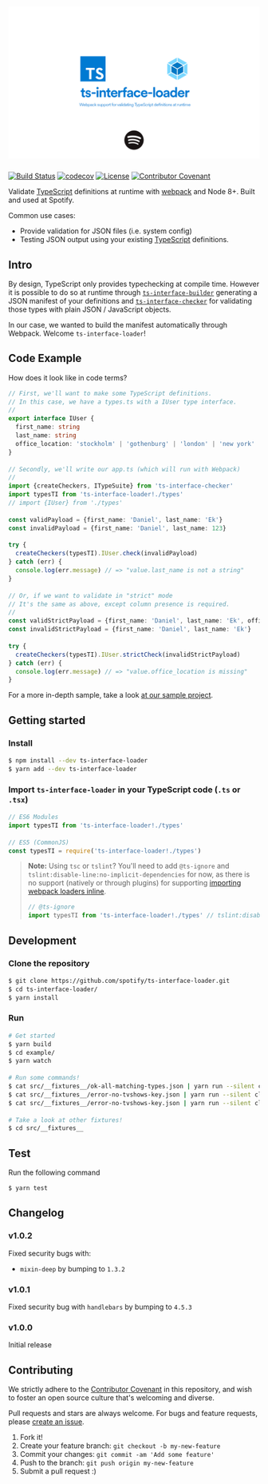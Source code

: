 <!-- @format -->

# ![ts-interface-loader](ts-interface-loader.png)

[![Build Status](https://travis-ci.com/spotify/ts-interface-loader.svg?token=cxZig2qbFB3Zs4c6mz2i&branch=master)](https://travis-ci.com/spotify/ts-interface-loader)
[![codecov](https://codecov.io/gh/spotify/ts-interface-loader/branch/master/graph/badge.svg?token=RrklEhKL1j)](https://codecov.io/gh/spotify/ts-interface-loader)
[![License](https://img.shields.io/github/license/spotify/ts-interface-loader.svg)](../LICENSE.md)
[![Contributor Covenant](https://img.shields.io/badge/Contributor%20Covenant-v1.4%20adopted-ff69b4.svg)](../CODE-OF-CONDUCT.md)

Validate [TypeScript] definitions at runtime with [webpack] and Node 8+. Built and used at Spotify.

Common use cases:

- Provide validation for JSON files (i.e. system config)
- Testing JSON output using your existing [TypeScript] definitions.

## Intro

By design, TypeScript only provides typechecking at compile time. However it is possible to do so at runtime through [`ts-interface-builder`][ts-interface-builder] generating a JSON manifest of your definitions and [`ts-interface-checker`][ts-interface-checker] for validating those types with plain JSON / JavaScript objects.

In our case, we wanted to build the manifest automatically through Webpack. Welcome `ts-interface-loader`!

## Code Example

How does it look like in code terms?

```ts
// First, we'll want to make some TypeScript definitions.
// In this case, we have a types.ts with a IUser type interface.
//
export interface IUser {
  first_name: string
  last_name: string
  office_location: 'stockholm' | 'gothenburg' | 'london' | 'new york' | 'boston'
}

// Secondly, we'll write our app.ts (which will run with Webpack)
//
import {createCheckers, ITypeSuite} from 'ts-interface-checker'
import typesTI from 'ts-interface-loader!./types'
// import {IUser} from './types'

const validPayload = {first_name: 'Daniel', last_name: 'Ek'}
const invalidPayload = {first_name: 'Daniel', last_name: 123}

try {
  createCheckers(typesTI).IUser.check(invalidPayload)
} catch (err) {
  console.log(err.message) // => "value.last_name is not a string"
}

// Or, if we want to validate in "strict" mode
// It's the same as above, except column presence is required.
//
const validStrictPayload = {first_name: 'Daniel', last_name: 'Ek', office_location: 'stockholm'}
const invalidStrictPayload = {first_name: 'Daniel', last_name: 'Ek'}

try {
  createCheckers(typesTI).IUser.strictCheck(invalidStrictPayload)
} catch (err) {
  console.log(err.message) // => "value.office_location is missing"
}
```

For a more in-depth sample, take a look [at our sample project](../example).

## Getting started

### Install

```bash
$ npm install --dev ts-interface-loader
$ yarn add --dev ts-interface-loader
```

### Import `ts-interface-loader` in your TypeScript code (`.ts` or `.tsx`)

```js
// ES6 Modules
import typesTI from 'ts-interface-loader!./types'

// ES5 (CommonJS)
const typesTI = require('ts-interface-loader!./types')
```

> **Note:** Using `tsc` or `tslint`? You'll need to add `@ts-ignore` and `tslint:disable-line:no-implicit-dependencies` for now, as there is no support (natively or through plugins) for supporting [importing webpack loaders inline](https://webpack.js.org/concepts/loaders/#inline).
>
> ```js
> // @ts-ignore
> import typesTI from 'ts-interface-loader!./types' // tslint:disable-line
> ```

## Development

### Clone the repository

```bash
$ git clone https://github.com/spotify/ts-interface-loader.git
$ cd ts-interface-loader/
$ yarn install
```

### Run

```bash
# Get started
$ yarn build
$ cd example/
$ yarn watch

# Run some commands!
$ cat src/__fixtures__/ok-all-matching-types.json | yarn run --silent cli | jq '.manifestJson'
$ cat src/__fixtures__/error-no-tvshows-key.json | yarn run --silent cli | jq '.manifestValidator'
$ cat src/__fixtures__/error-no-tvshows-key.json | yarn run --silent cli | jq '.manifestStrictValidator'

# Take a look at other fixtures!
$ cd src/__fixtures__
```

## Test

Run the following command

```bash
$ yarn test
```

## Changelog

### v1.0.2

Fixed security bugs with:
- `mixin-deep` by bumping to `1.3.2`

### v1.0.1

Fixed security bug with `handlebars` by bumping to `4.5.3`

### v1.0.0

Initial release

## Contributing

We strictly adhere to the [Contributor Covenant](../CODE-OF-CONDUCT.md) in this repository, and wish to foster an open source culture that's welcoming and diverse.

Pull requests and stars are always welcome. For bugs and feature requests, please [create an issue](https://github.com/spotify/ts-interface-loader/issues?q=is%3Aissue+is%3Aopen+sort%3Aupdated-desc).

1. Fork it!
1. Create your feature branch: `git checkout -b my-new-feature`
1. Commit your changes: `git commit -am 'Add some feature'`
1. Push to the branch: `git push origin my-new-feature`
1. Submit a pull request :)

[typescript]: https://www.typescriptlang.org/
[webpack]: https://webpack.js.org
[ts-interface-builder]: https://github.com/gristlabs/ts-interface-builder
[ts-interface-checker]: https://github.com/gristlabs/ts-interface-checker
